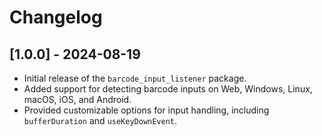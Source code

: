 # Changelog

## [1.0.0] - 2024-08-19
- Initial release of the `barcode_input_listener` package.
- Added support for detecting barcode inputs on Web, Windows, Linux, macOS, iOS, and Android.
- Provided customizable options for input handling, including `bufferDuration` and `useKeyDownEvent`.
